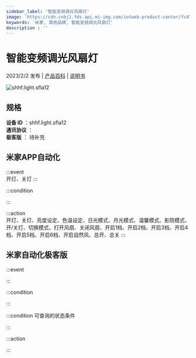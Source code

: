 ```yaml
---
sidebar_label: '智能变频调光风扇灯'
image: 'https://cdn.cnbj1.fds.api.mi-img.com/iotweb-product-center/fc4789ad5c0844615f2dbd3365491c89_1673920819698.png?GalaxyAccessKeyId=AKVGLQWBOVIRQ3XLEW&Expires=9223372036854775807&Signature=0ywMLTfWfos20WAc8yWb3KeSfUo='
keywords: '米家, 其他品牌, 智能变频调光风扇灯'
description : ''
---
```

# 智能变频调光风扇灯

2023/2/2 发布 | [产品百科](https://home.mi.com/webapp/content/baike/product/index.html?model=shhf.light.sfla12/) | [说明书](https://home.mi.com/views/introduction.html?model=shhf.light.sfla12&region=cn)

![shhf.light.sfla12](https://cdn.cnbj1.fds.api.mi-img.com/iotweb-product-center/fc4789ad5c0844615f2dbd3365491c89_1673920819698.png?GalaxyAccessKeyId=AKVGLQWBOVIRQ3XLEW&Expires=9223372036854775807&Signature=0ywMLTfWfos20WAc8yWb3KeSfUo=)

## 规格  
> 
**设备 ID** ：shhf.light.sfla12  
**通讯协议** ：  
**极客版**  ： 待补充 


## 米家APP自动化  

:::event  
开灯、关灯
:::

:::condition  

:::

:::action   
开灯、关灯、亮度设定、色温设定、日光模式、月光模式、温馨模式、影院模式、开/关灯、切换模式、打开风扇、关闭风扇、开启1档、开启2档、开启3档、开启4档、开启5档、开启6档、开启自然风、总开、总关
:::

## 米家自动化极客版  

:::event  

:::

:::condition  

:::

:::condition 可查询的状态条件  

:::

:::action  

:::

        
